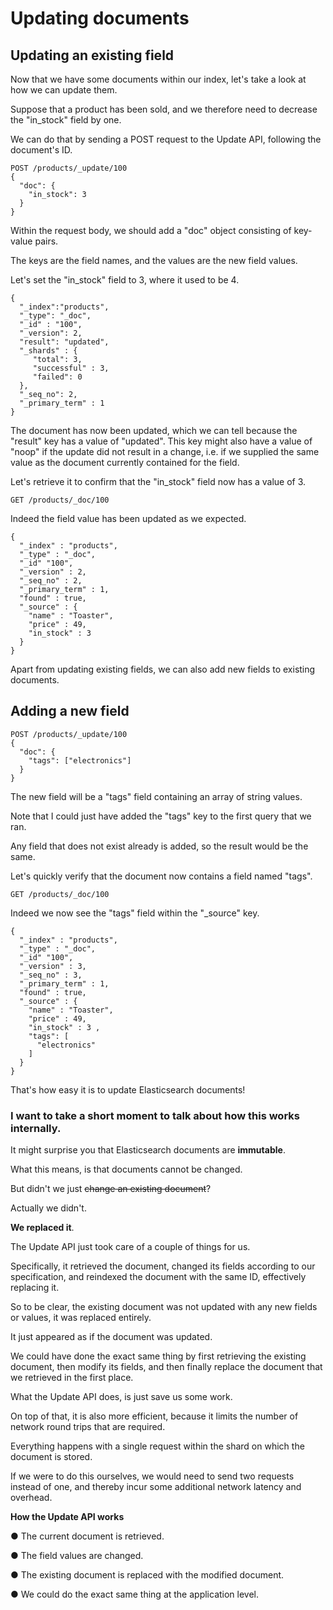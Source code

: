 # Updating documents

## Updating an existing field

Now that we have some documents within our index, let's take a look at how we can update them.

Suppose that a product has been sold, and we therefore need to decrease the "in_stock" field by one.

We can do that by sending a POST request to the Update API, following the document's ID.

```
POST /products/_update/100
{
  "doc": {
    "in_stock": 3
  }
}
```
Within the request body, we should add a "doc" object consisting of key-value pairs.

The keys are the field names, and the values are the new field values.

Let's set the "in_stock" field to 3, where it used to be 4.

```
{
  "_index":"products",
  "_type": "_doc",
  "_id" : "100",
  "_version": 2,
  "result": "updated",
  "_shards" : {
     "total": 3,
     "successful" : 3,
     "failed": 0
  },
  "_seq_no": 2,
  "_primary_term" : 1
}
```
The document has now been updated, which we can tell because the "result" key has a value of "updated". This key might also have a value of "noop" if the update did not result in a change, i.e. if we supplied the same value as the document currently contained for the field.

Let's retrieve it to confirm that the "in_stock" field now has a value of 3.

```
GET /products/_doc/100
```

Indeed the field value has been updated as we expected.

```
{
  "_index" : "products", 
  "_type" : "_doc", 
  "_id" "100", 
  "_version" : 2, 
  "_seq_no" : 2, 
  "_primary_term" : 1, 
  "found" : true, 
  "_source" : { 
    "name" : "Toaster", 
    "price" : 49, 
    "in_stock" : 3 
  }
} 

```

Apart from updating existing fields, we can also add new fields to existing documents.

## Adding a new field

```
POST /products/_update/100
{
  "doc": {
    "tags": ["electronics"]
  }
}
```
The new field will be a "tags" field containing an array of string values.

Note that I could just have added the "tags" key to the first query that we ran.

Any field that does not exist already is added, so the result would be the same.

Let's quickly verify that the document now contains a field named "tags".

```
GET /products/_doc/100
```

Indeed we now see the "tags" field within the "_source" key.

```
{
  "_index" : "products", 
  "_type" : "_doc", 
  "_id" "100", 
  "_version" : 3, 
  "_seq_no" : 3, 
  "_primary_term" : 1, 
  "found" : true, 
  "_source" : { 
    "name" : "Toaster", 
    "price" : 49, 
    "in_stock" : 3 ,
    "tags": [
      "electronics"
    ]
  }
} 

```
That's how easy it is to update Elasticsearch documents!

### I want to take a short moment to talk about how this works internally.

It might surprise you that Elasticsearch documents are **immutable**.

What this means, is that documents cannot be changed.

But didn't we just ~~change an existing document~~?

Actually we didn't.

**We replaced it**.

The Update API just took care of a couple of things for us.

Specifically, it retrieved the document, changed its fields according to our specification, and reindexed the document with the same ID, effectively replacing it.

So to be clear, the existing document was not updated with any new fields or values, it was replaced entirely.

It just appeared as if the document was updated.

We could have done the exact same thing by first retrieving the existing document, then modify its fields, and then finally replace the document that we retrieved in the first place.

What the Update API does, is just save us some work.

On top of that, it is also more efficient, because it limits the number of network round trips that are required.

Everything happens with a single request within the shard on which the document is stored.

If we were to do this ourselves, we would need to send two requests instead of one, and thereby incur some additional network latency and overhead.

**How the Update API works**

● The current document is retrieved.

● The field values are changed.

● The existing document is replaced with the modified document.

● We could do the exact same thing at the application level.
